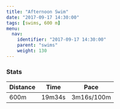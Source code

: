 ```yaml
---
title: "Afternoon Swim"
date: "2017-09-17 14:30:00"
tags: [swims, 600 m]
menu:
  nav:
    identifier: "2017-09-17 14:30:00"
    parent: "swims"
    weight: 130
---
```


### Stats

| Distance | Time | Pace |
|----------|------|------|
|600m|19m34s|3m16s/100m|
